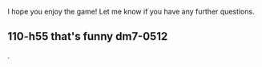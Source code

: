 I hope you enjoy the game! Let me know if you have any further questions.

110-h55
that's funny
dm7-0512
---------------


.
